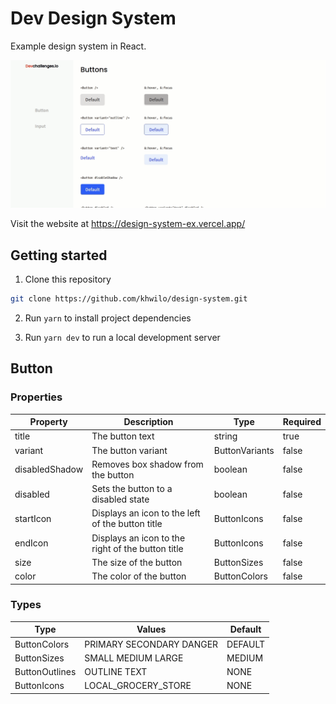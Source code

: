 # Dev Design System

Example design system in React.

![Design System Demo](https://github.com/khwilo/project-demos/blob/master/dev-design-system/dev-design-sytem-demo.gif)

Visit the website at <https://design-system-ex.vercel.app/>

## Getting started

1. Clone this repository

```bash
git clone https://github.com/khwilo/design-system.git
```

2. Run `yarn` to install project dependencies

3. Run `yarn dev` to run a local development server

## Button

### Properties

<table>
  <thead>
    <tr>
      <th>Property</th>
      <th>Description</th>
      <th>Type</th>
      <th>Required</th>
    </tr>
  </thead>
  <tbody>
    <tr>
      <td>title</td>
      <td>The button text</td>
      <td>string</td>
      <td>true</td>
    </tr>
    <tr>
      <td>variant</td>
      <td>The button variant</td>
      <td>ButtonVariants</td>
      <td>false</td>
    </tr>
    <tr>
      <td>disabledShadow</td>
      <td>Removes box shadow from the button</td>
      <td>boolean</td>
      <td>false</td>
    </tr>
    <tr>
      <td>disabled</td>
      <td>Sets the button to a disabled state</td>
      <td>boolean</td>
      <td>false</td>
    </tr>
    <tr>
      <td>startIcon</td>
      <td>Displays an icon to the left of the button title</td>
      <td>ButtonIcons</td>
      <td>false</td>
    </tr>
    <tr>
      <td>endIcon</td>
      <td>Displays an icon to the right of the button title</td>
      <td>ButtonIcons</td>
      <td>false</td>
    </tr>
    <tr>
      <td>size</td>
      <td>The size of the button</td>
      <td>ButtonSizes</td>
      <td>false</td>
    </tr>
    <tr>
      <td>color</td>
      <td>The color of the button</td>
      <td>ButtonColors</td>
      <td>false</td>
    </tr>
  </tbody>
</table>


### Types

<table>
  <thead>
    <tr>
      <th>Type</th>
      <th>Values</th>
      <th>Default</th>
    </tr>
  </thead>
  <tbody>
    <tr>
      <td>ButtonColors</td>
      <td>PRIMARY SECONDARY DANGER</td>
      <td>DEFAULT</td>
    </tr>
    <tr>
      <td>ButtonSizes</td>
      <td>SMALL MEDIUM LARGE</td>
      <td>MEDIUM</td>
    </tr>
    <tr>
      <td>ButtonOutlines</td>
      <td>OUTLINE TEXT</td>
      <td>NONE</td>
    </tr>
    <tr>
      <td>ButtonIcons</td>
      <td>LOCAL_GROCERY_STORE</td>
      <td>NONE</td>
    </tr>
  </tbody>
</table>
